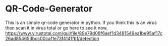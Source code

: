 # QR-Code-Generator
This is an simple qr-code generator in python.
If you think this is an virus then scan it in virus total or go here to see it now,
https://www.virustotal.com/gui/file/89e79d08f6aef1d3481549ea1be95af17c26ad854653bcc00caf1e73f4141fbf/detection
